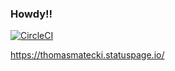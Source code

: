### Howdy!!

[![CircleCI](https://circleci.com/gh/thomasmatecki/thomasmatecki.svg?style=svg)](https://circleci.com/gh/thomasmatecki/thomasmatecki)

https://thomasmatecki.statuspage.io/

<!--
**thomasmatecki/thomasmatecki** is a ✨ _special_ ✨ repository because its `README.md` (this file) appears on your GitHub profile.

Here are some ideas to get you started:

- 🔭 I’m currently working on ...
- 🌱 I’m currently learning ...
- 👯 I’m looking to collaborate on ...
- 🤔 I’m looking for help with ...
- 💬 Ask me about ...
- 📫 How to reach me: ...
- 😄 Pronouns: ...
- ⚡ Fun fact: ...
-->
